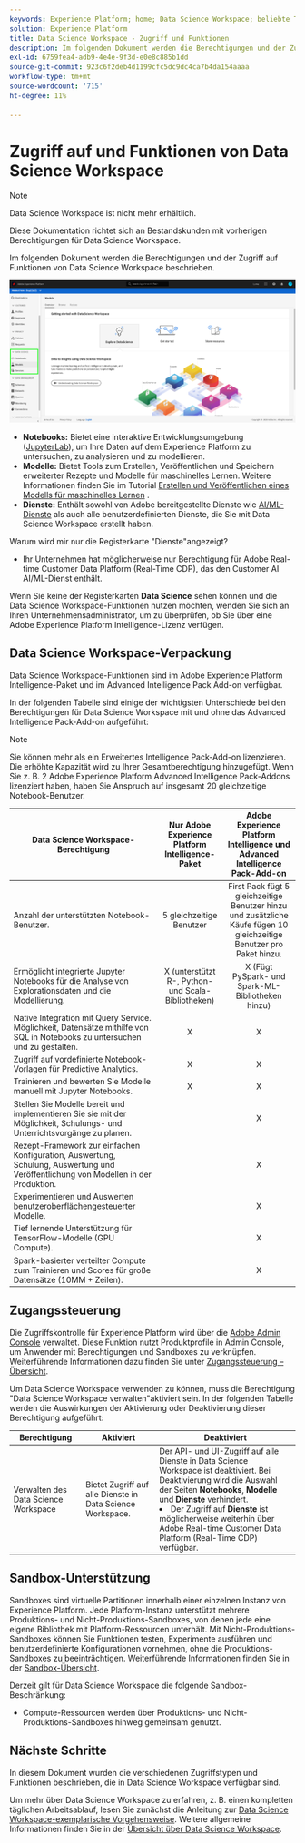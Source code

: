 ```yaml
---
keywords: Experience Platform; home; Data Science Workspace; beliebte Themen; Zugriffskontrolle; Sandbox; Intelligence Pack; DSW-Funktionen; DSW-Zugriff; Adobe Experience Platform Intelligence; Intelligence; AEP Intelligence-Paket
solution: Experience Platform
title: Data Science Workspace - Zugriff und Funktionen
description: Im folgenden Dokument werden die Berechtigungen und der Zugriff auf Funktionen von Data Science Workspace beschrieben.
exl-id: 6759fea4-adb9-4e4e-9f3d-e0e8c885b1dd
source-git-commit: 923c6f2deb4d1199cfc5dc9dc4ca7b4da154aaaa
workflow-type: tm+mt
source-wordcount: '715'
ht-degree: 11%

---
```


# Zugriff auf und Funktionen von Data Science Workspace

>[!NOTE]
>
>Data Science Workspace ist nicht mehr erhältlich.
>
>Diese Dokumentation richtet sich an Bestandskunden mit vorherigen Berechtigungen für Data Science Workspace.

Im folgenden Dokument werden die Berechtigungen und der Zugriff auf Funktionen von Data Science Workspace beschrieben.

![DSW-Registerkarten](./images/access/platform-tabs.png)

- **Notebooks:** Bietet eine interaktive Entwicklungsumgebung ([JupyterLab](./jupyterlab/overview.md)), um Ihre Daten auf dem Experience Platform zu untersuchen, zu analysieren und zu modellieren.
- **Modelle:** Bietet Tools zum Erstellen, Veröffentlichen und Speichern erweiterter Rezepte und Modelle für maschinelles Lernen. Weitere Informationen finden Sie im Tutorial [Erstellen und Veröffentlichen eines Modells für maschinelles Lernen](./models-recipes/create-publish-model.md) .
- **Dienste:** Enthält sowohl von Adobe bereitgestellte Dienste wie [AI/ML-Dienste](../intelligent-services/home.md) als auch alle benutzerdefinierten Dienste, die Sie mit Data Science Workspace erstellt haben.

Warum wird mir nur die Registerkarte &quot;Dienste&quot;angezeigt?

- Ihr Unternehmen hat möglicherweise nur Berechtigung für Adobe Real-time Customer Data Platform (Real-Time CDP), das den Customer AI AI/ML-Dienst enthält.

Wenn Sie keine der Registerkarten **Data Science** sehen können und die Data Science Workspace-Funktionen nutzen möchten, wenden Sie sich an Ihren Unternehmensadministrator, um zu überprüfen, ob Sie über eine Adobe Experience Platform Intelligence-Lizenz verfügen.

## Data Science Workspace-Verpackung

Data Science Workspace-Funktionen sind im Adobe Experience Platform Intelligence-Paket und im Advanced Intelligence Pack Add-on verfügbar.

In der folgenden Tabelle sind einige der wichtigsten Unterschiede bei den Berechtigungen für Data Science Workspace mit und ohne das Advanced Intelligence Pack-Add-on aufgeführt:

>[!NOTE]
>
>Sie können mehr als ein Erweitertes Intelligence Pack-Add-on lizenzieren. Die erhöhte Kapazität wird zu Ihrer Gesamtberechtigung hinzugefügt. Wenn Sie z. B. 2 Adobe Experience Platform Advanced Intelligence Pack-Addons lizenziert haben, haben Sie Anspruch auf insgesamt 20 gleichzeitige Notebook-Benutzer.

| Data Science Workspace-Berechtigung | Nur Adobe Experience Platform Intelligence-Paket | Adobe Experience Platform Intelligence und Advanced Intelligence Pack-Add-on |
| --- | :---: | :---: |
| Anzahl der unterstützten Notebook-Benutzer. | 5 gleichzeitige Benutzer | First Pack fügt 5 gleichzeitige Benutzer hinzu und zusätzliche Käufe fügen 10 gleichzeitige Benutzer pro Paket hinzu. |
| Ermöglicht integrierte Jupyter Notebooks für die Analyse von Explorationsdaten und die Modellierung. | X (unterstützt R-, Python- und Scala-Bibliotheken) | X (Fügt PySpark- und Spark-ML-Bibliotheken hinzu) |
| Native Integration mit Query Service. Möglichkeit, Datensätze mithilfe von SQL in Notebooks zu untersuchen und zu gestalten. | X | X |
| Zugriff auf vordefinierte Notebook-Vorlagen für Predictive Analytics. | X | X |
| Trainieren und bewerten Sie Modelle manuell mit Jupyter Notebooks. | X | X |
| Stellen Sie Modelle bereit und implementieren Sie sie mit der Möglichkeit, Schulungs- und Unterrichtsvorgänge zu planen. | | X |
| Rezept-Framework zur einfachen Konfiguration, Auswertung, Schulung, Auswertung und Veröffentlichung von Modellen in der Produktion. |  | X |
| Experimentieren und Auswerten benutzeroberflächengesteuerter Modelle. | | X |
| Tief lernende Unterstützung für TensorFlow-Modelle (GPU Compute). | | X |
| Spark-basierter verteilter Compute zum Trainieren und Scores für große Datensätze (10MM + Zeilen). | | X |

## Zugangssteuerung

Die Zugriffskontrolle für Experience Platform wird über die [Adobe Admin Console](https://adminconsole.adobe.com) verwaltet. Diese Funktion nutzt Produktprofile in Admin Console, um Anwender mit Berechtigungen und Sandboxes zu verknüpfen. Weiterführende Informationen dazu finden Sie unter [Zugangssteuerung – Übersicht](../access-control/home.md).

Um Data Science Workspace verwenden zu können, muss die Berechtigung &quot;Data Science Workspace verwalten&quot;aktiviert sein. In der folgenden Tabelle werden die Auswirkungen der Aktivierung oder Deaktivierung dieser Berechtigung aufgeführt:

| Berechtigung | Aktiviert | Deaktiviert |
|---|---|---|
| Verwalten des Data Science Workspace | Bietet Zugriff auf alle Dienste in Data Science Workspace. | Der API- und UI-Zugriff auf alle Dienste in Data Science Workspace ist deaktiviert. Bei Deaktivierung wird die Auswahl der Seiten **Notebooks**, **Modelle** und **Dienste** verhindert. <li>Der Zugriff auf **Dienste** ist möglicherweise weiterhin über Adobe Real-time Customer Data Platform (Real-Time CDP) verfügbar.</li> |

## Sandbox-Unterstützung

Sandboxes sind virtuelle Partitionen innerhalb einer einzelnen Instanz von Experience Platform. Jede Platform-Instanz unterstützt mehrere Produktions- und Nicht-Produktions-Sandboxes, von denen jede eine eigene Bibliothek mit Platform-Ressourcen unterhält. Mit Nicht-Produktions-Sandboxes können Sie Funktionen testen, Experimente ausführen und benutzerdefinierte Konfigurationen vornehmen, ohne die Produktions-Sandboxes zu beeinträchtigen. Weiterführende Informationen finden Sie in der [Sandbox-Übersicht](../sandboxes/home.md).

Derzeit gilt für Data Science Workspace die folgende Sandbox-Beschränkung:

- Compute-Ressourcen werden über Produktions- und Nicht-Produktions-Sandboxes hinweg gemeinsam genutzt.

## Nächste Schritte

In diesem Dokument wurden die verschiedenen Zugriffstypen und Funktionen beschrieben, die in Data Science Workspace verfügbar sind.

Um mehr über Data Science Workspace zu erfahren, z. B. einen kompletten täglichen Arbeitsablauf, lesen Sie zunächst die Anleitung zur [Data Science Workspace-exemplarische Vorgehensweise](./walkthrough.md). Weitere allgemeine Informationen finden Sie in der [Übersicht über Data Science Workspace](./home.md).
